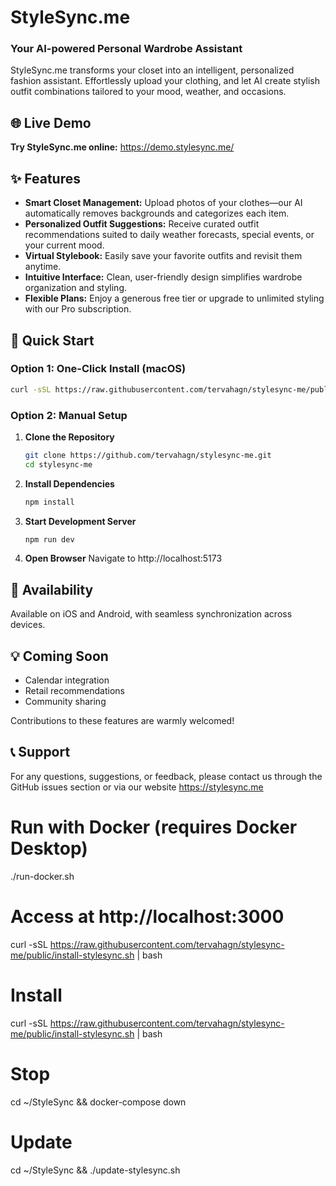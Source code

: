 # StyleSync.me

### Your AI-powered Personal Wardrobe Assistant

StyleSync.me transforms your closet into an intelligent, personalized fashion assistant. Effortlessly upload your clothing, and let AI create stylish outfit combinations tailored to your mood, weather, and occasions.

## 🌐 Live Demo

**Try StyleSync.me online:** https://demo.stylesync.me/

## ✨ Features

* **Smart Closet Management:** Upload photos of your clothes—our AI automatically removes backgrounds and categorizes each item.
* **Personalized Outfit Suggestions:** Receive curated outfit recommendations suited to daily weather forecasts, special events, or your current mood.
* **Virtual Stylebook:** Easily save your favorite outfits and revisit them anytime.
* **Intuitive Interface:** Clean, user-friendly design simplifies wardrobe organization and styling.
* **Flexible Plans:** Enjoy a generous free tier or upgrade to unlimited styling with our Pro subscription.

## 🚀 Quick Start

### Option 1: One-Click Install (macOS)
```bash
curl -sSL https://raw.githubusercontent.com/tervahagn/stylesync-me/public/install-stylesync.sh | bash
```

### Option 2: Manual Setup
1. **Clone the Repository**
   ```bash
   git clone https://github.com/tervahagn/stylesync-me.git
   cd stylesync-me
   ```

2. **Install Dependencies**
   ```bash
   npm install
   ```

3. **Start Development Server**
   ```bash
   npm run dev
   ```

4. **Open Browser**
   Navigate to http://localhost:5173

## 📱 Availability

Available on iOS and Android, with seamless synchronization across devices.

## 💡 Coming Soon

* Calendar integration
* Retail recommendations
* Community sharing

Contributions to these features are warmly welcomed!

## 📞 Support

For any questions, suggestions, or feedback, please contact us through the GitHub issues section or via our website https://stylesync.me

# Run with Docker (requires Docker Desktop)
./run-docker.sh

# Access at http://localhost:3000

curl -sSL https://raw.githubusercontent.com/tervahagn/stylesync-me/public/install-stylesync.sh | bash

# Install
curl -sSL https://raw.githubusercontent.com/tervahagn/stylesync-me/public/install-stylesync.sh | bash

# Stop
cd ~/StyleSync && docker-compose down

# Update  
cd ~/StyleSync && ./update-stylesync.sh

